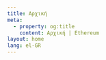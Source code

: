```yaml
---
title: Αρχική
meta:
  - property: og:title
    content: Αρχική | Ethereum
layout: home
lang: el-GR
---
```


<HomePage />